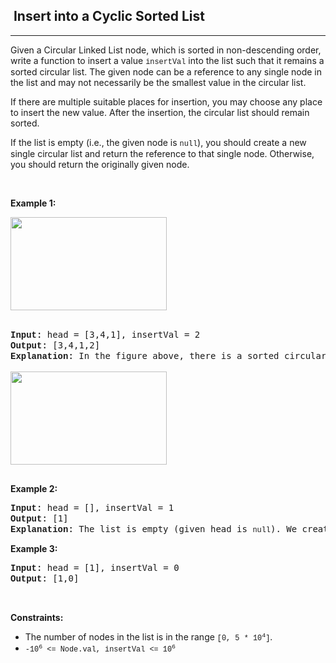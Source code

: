 <h2>  Insert into a Cyclic Sorted List</h2><hr><div><p>Given a Circular Linked List node, which is sorted in non-descending order, write a function to insert a value <code style="font-family: SFMono-Regular, Consolas, &quot;Liberation Mono&quot;, Menlo, Courier, monospace, Bangla1060, sans-serif;">insertVal</code> into the list such that it remains a sorted circular list. The given node can be a reference to any single node in the list and may not necessarily be the smallest value in the circular list.</p>

<p>If there are multiple suitable places for insertion, you may choose any place to insert the new value. After the insertion, the circular list should remain sorted.</p>

<p>If the list is empty (i.e., the given node is <code style="font-family: SFMono-Regular, Consolas, &quot;Liberation Mono&quot;, Menlo, Courier, monospace, Bangla1060, sans-serif;">null</code>), you should create a new single circular list and return the reference to that single node. Otherwise, you should return the originally given node.</p>

<p>&nbsp;</p>
<p><strong>Example 1:</strong></p>
<img alt="" src="https://assets.leetcode.com/uploads/2019/01/19/example_1_before_65p.jpg" style="width: 250px; height: 149px;"><br>
&nbsp;
<pre><strong style="font-family: SFMono-Regular, Consolas, &quot;Liberation Mono&quot;, Menlo, Courier, monospace, Bangla1060, sans-serif;">Input:</strong> head = [3,4,1], insertVal = 2
<strong style="font-family: SFMono-Regular, Consolas, &quot;Liberation Mono&quot;, Menlo, Courier, monospace, Bangla1060, sans-serif;">Output:</strong> [3,4,1,2]
<strong style="font-family: SFMono-Regular, Consolas, &quot;Liberation Mono&quot;, Menlo, Courier, monospace, Bangla1060, sans-serif;">Explanation:</strong> In the figure above, there is a sorted circular list of three elements. You are given a reference to the node with value 3, and we need to insert 2 into the list. The new node should be inserted between node 1 and node 3. After the insertion, the list should look like this, and we should still return node 3.

<img alt="" src="https://assets.leetcode.com/uploads/2019/01/19/example_1_after_65p.jpg" style="width: 250px; height: 149px; font-family: SFMono-Regular, Consolas, &quot;Liberation Mono&quot;, Menlo, Courier, monospace, Bangla1060, sans-serif;">

</pre>

<p><strong>Example 2:</strong></p>

<pre><strong style="font-family: SFMono-Regular, Consolas, &quot;Liberation Mono&quot;, Menlo, Courier, monospace, Bangla1060, sans-serif;">Input:</strong> head = [], insertVal = 1
<strong style="font-family: SFMono-Regular, Consolas, &quot;Liberation Mono&quot;, Menlo, Courier, monospace, Bangla1060, sans-serif;">Output:</strong> [1]
<strong style="font-family: SFMono-Regular, Consolas, &quot;Liberation Mono&quot;, Menlo, Courier, monospace, Bangla1060, sans-serif;">Explanation:</strong> The list is empty (given head is&nbsp;<code style="font-family: SFMono-Regular, Consolas, &quot;Liberation Mono&quot;, Menlo, Courier, monospace, Bangla1060, sans-serif;">null</code>). We create a new single circular list and return the reference to that single node.
</pre>

<p><strong>Example 3:</strong></p>

<pre><strong style="font-family: SFMono-Regular, Consolas, &quot;Liberation Mono&quot;, Menlo, Courier, monospace, Bangla1060, sans-serif;">Input:</strong> head = [1], insertVal = 0
<strong style="font-family: SFMono-Regular, Consolas, &quot;Liberation Mono&quot;, Menlo, Courier, monospace, Bangla1060, sans-serif;">Output:</strong> [1,0]
</pre>

<p>&nbsp;</p>
<p><strong>Constraints:</strong></p>

<ul>
	<li>The number of nodes in the list is in the range <code style="font-family: SFMono-Regular, Consolas, &quot;Liberation Mono&quot;, Menlo, Courier, monospace, Bangla1060, sans-serif;">[0, 5 * 10<sup>4</sup>]</code>.</li>
	<li><code style="font-family: SFMono-Regular, Consolas, &quot;Liberation Mono&quot;, Menlo, Courier, monospace, Bangla1060, sans-serif;">-10<sup>6</sup> &lt;= Node.val, insertVal &lt;= 10<sup>6</sup></code></li>
</ul>
</div>